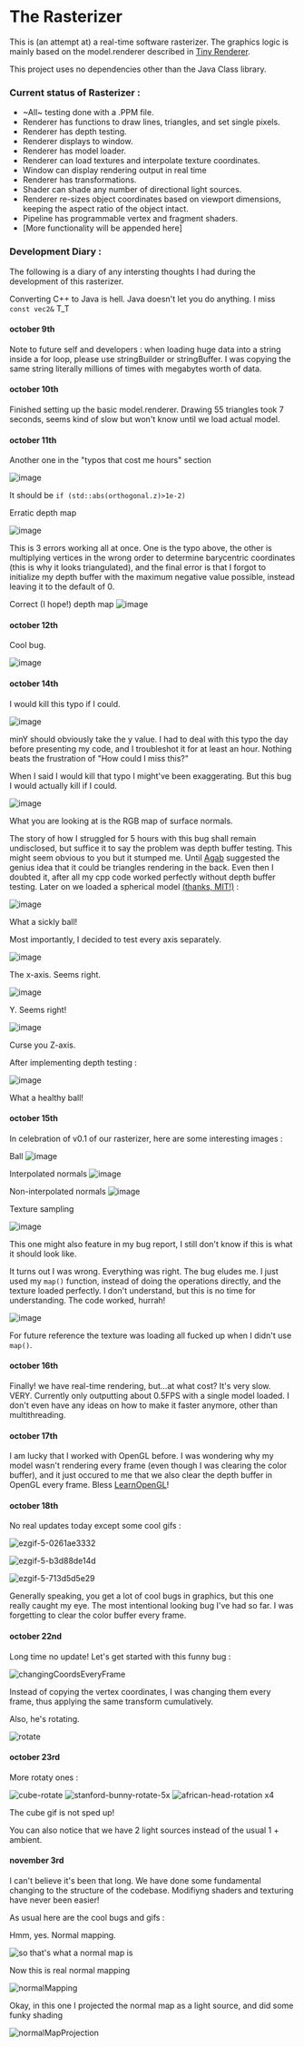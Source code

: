# The Rasterizer
This is (an attempt at) a real-time software rasterizer. The graphics logic is mainly based on the model.renderer described in [Tiny Renderer](https://github.com/ssloy/tinyrenderer/wiki/Lesson-0:-getting-started).

This project uses no dependencies other than the Java Class library.

### Current status of Rasterizer :

* ~All~ testing done with a .PPM file.
* Renderer has functions to draw lines, triangles, and set single pixels.
* Renderer has depth testing.
* Renderer displays to window.
* Renderer has model loader.
* Renderer can load textures and interpolate texture coordinates.
* Window can display rendering output in real time
* Renderer has transformations.
* Shader can shade any number of directional light sources.
* Renderer re-sizes object coordinates based on viewport dimensions, keeping the aspect ratio of the object intact.
* Pipeline has programmable vertex and fragment shaders.
* [More functionality will be appended here]

### Development Diary : 

The following is a diary of any intersting thoughts I had during the development of this rasterizer.

Converting C++ to Java is hell. Java doesn't let you do anything. I miss ``` const vec2& ``` T_T 

#### october 9th 
Note to future self and developers : when loading huge data into a string inside a for loop, please use stringBuilder or stringBuffer. I was copying the same string literally millions of times with megabytes worth of data.
#### october 10th
Finished setting up the basic model.renderer. Drawing 55 triangles took 7 seconds, seems kind of slow but won't know until we load actual model.
#### october 11th
Another one in the "typos that cost me hours" section 

![image](https://github.com/3rd-Stage-ACP-SUE-ABH/ACP-Project/assets/50342436/f006499c-5418-4b6b-b6cd-c622f5c6f18a)

It should be ```if (std::abs(orthogonal.z)>1e-2)```

Erratic depth map 

![image](https://github.com/3rd-Stage-ACP-SUE-ABH/ACP-Project/assets/50342436/7f9fe3a3-7112-4691-be62-c63a762cf7e5)

This is 3 errors working all at once. One is the typo above, the other is multiplying vertices in the wrong order to determine barycentric coordinates (this is why it looks triangulated), and the final error is that I forgot to initialize my depth buffer with the maximum negative value possible, instead leaving it to the default of 0. 

Correct (I hope!) depth map
![image](https://github.com/3rd-Stage-ACP-SUE-ABH/ACP-Project/assets/50342436/fec67688-9340-4f38-8e32-0eaf3961b4e1)
#### october 12th
Cool bug.

![image](https://github.com/3rd-Stage-ACP-SUE-ABH/ACP-Project/assets/50342436/a12960e7-5131-4897-8f14-b5eb6b2763a7)
#### october 14th
I would kill this typo if I could.


![image](https://github.com/3rd-Stage-ACP-SUE-ABH/ACP-Project/assets/50342436/1eb44dd0-5ae1-440a-a1ff-243f99c8bcc0)

minY should obviously take the y value.
I had to deal with this typo the day before presenting my code, and I troubleshot it for at least an hour.
Nothing beats the frustration of "How could I miss this?"


When I said I would kill that typo I might've been exaggerating. But this bug I would actually kill if I could.


![image](https://github.com/3rd-Stage-ACP-SUE-ABH/ACP-Project/assets/50342436/97e49283-7458-412e-8e9a-b4e31ed01f08)


What you are looking at is the RGB map of surface normals.

The story of how I struggled for 5 hours with this bug shall remain undisclosed, but suffice it to say the problem was depth buffer testing. This might seem obvious to you but it stumped me. Until [Agab](https://github.com/Agab-dev) suggested the genius idea that it could be triangles rendering in the back. Even then I doubted it, after all my cpp code worked perfectly without depth buffer testing. Later on we loaded a spherical model [(thanks, MIT!)](https://web.mit.edu/djwendel/www/weblogo/shapes/basic-shapes/sphere/sphere.obj) :

![image](https://github.com/3rd-Stage-ACP-SUE-ABH/ACP-Project/assets/50342436/589f40a3-ce7f-41e3-801e-8cf4ac0fb292)

What a sickly ball!

Most importantly, I decided to test every axis separately.

![image](https://github.com/3rd-Stage-ACP-SUE-ABH/ACP-Project/assets/50342436/d30d5174-08d3-4a39-bd16-db2c8f224db1)

The x-axis. Seems right.

![image](https://github.com/3rd-Stage-ACP-SUE-ABH/ACP-Project/assets/50342436/fdcb82c5-afab-4d37-a4d2-555f4d0bc185)

Y. Seems right!

![image](https://github.com/3rd-Stage-ACP-SUE-ABH/ACP-Project/assets/50342436/e599e5ce-8781-490b-aeaa-427da8f1f42b)

Curse you Z-axis.

After implementing depth testing : 

![image](https://github.com/3rd-Stage-ACP-SUE-ABH/ACP-Project/assets/50342436/88678aab-be39-442b-aab1-5b7639d0833b)

What a healthy ball!

#### october 15th
In celebration of v0.1 of our rasterizer, here are some interesting images : 

Ball
![image](https://github.com/3rd-Stage-ACP-SUE-ABH/ACP-Project/assets/50342436/b65aeccb-2574-4c5a-ba28-59048a98b84b)


Interpolated normals
![image](https://github.com/3rd-Stage-ACP-SUE-ABH/ACP-Project/assets/50342436/a33b85cb-e9bd-4c69-b84d-147f38b4c9a7)

Non-interpolated normals
![image](https://github.com/3rd-Stage-ACP-SUE-ABH/ACP-Project/assets/50342436/b0fdfc0b-71ff-4fa0-b90d-46810b738882)


Texture sampling 


![image](https://github.com/3rd-Stage-ACP-SUE-ABH/ACP-Project/assets/50342436/359e1298-47bc-4957-8c44-5e359dd3affa)

This one might also feature in my bug report, I still don't know if this is what it should look like.


It turns out I was wrong. Everything was right. The bug eludes me. I just used my ```map()``` function, instead of doing the operations directly, and the texture loaded perfectly.
I don't understand, but this is no time for understanding. The code worked, hurrah!

![image](https://github.com/3rd-Stage-ACP-SUE-ABH/ACP-Project/assets/50342436/fb0c7f2c-c2c9-4e03-b070-b8f15ad50a42)


For future reference the texture was loading all fucked up when I didn't use ```map()```.


#### october 16th
Finally! we have real-time rendering, but...at what cost?
It's very slow. VERY.
Currently only outputting about 0.5FPS with a single model loaded. I don't even have any ideas on how to make it faster anymore, other than multithreading.
#### october 17th
I am lucky that I worked with OpenGL before. I was wondering why my model wasn't rendering every frame (even though I was clearing the color buffer), and it just occured to me that we also clear the depth buffer in OpenGL every frame.
Bless [LearnOpenGL](https://learnopengl.com/)!
#### october 18th
No real updates today except some cool gifs :


![ezgif-5-0261ae3332](https://github.com/3rd-Stage-ACP-SUE-ABH/ACP-Project/assets/50342436/fb7ca27f-b182-44c2-8da9-e3f467fc25d1)


![ezgif-5-b3d88de14d](https://github.com/3rd-Stage-ACP-SUE-ABH/ACP-Project/assets/50342436/d1be0a90-b37d-4654-9a48-8f8c34e6efb3)


![ezgif-5-713d5d5e29](https://github.com/3rd-Stage-ACP-SUE-ABH/ACP-Project/assets/50342436/4943b1e1-9728-4bb6-8136-cc9392742b0b)

Generally speaking, you get a lot of cool bugs in graphics, but this one really caught my eye. The most intentional looking bug I've had so far. I was forgetting to clear the color buffer every frame.

#### october 22nd
Long time no update!
Let's get started with this funny bug : 

![changingCoordsEveryFrame](https://github.com/3rd-Stage-ACP-SUE-ABH/ACP-Project/assets/50342436/7eb3f973-f4af-48e4-b541-418d37c6966a)

Instead of copying the vertex coordinates, I was changing them every frame, thus applying the same transform cumulatively.



Also, he's rotating.


![rotate](https://github.com/3rd-Stage-ACP-SUE-ABH/ACP-Project/assets/50342436/6683c68e-1e86-4ece-a848-80a6d3fe970e)

#### october 23rd
More rotaty ones : 

![cube-rotate](https://github.com/3rd-Stage-ACP-SUE-ABH/ACP-Project/assets/50342436/1aeea375-5dab-4ee5-9a12-151a860e6fc2)
![stanford-bunny-rotate-5x](https://github.com/3rd-Stage-ACP-SUE-ABH/ACP-Project/assets/50342436/591d3f9e-10d5-473d-a3e4-2a0044411153)
![african-head-rotation x4](https://github.com/3rd-Stage-ACP-SUE-ABH/ACP-Project/assets/50342436/87f5c23b-2373-432e-a93d-0a063c0ea873)

The cube gif is not sped up!

You can also notice that we have 2 light sources instead of the usual 1 + ambient.

#### november 3rd
I can't believe it's been that long. We have done some fundamental changing to the structure of the codebase.
Modifiyng shaders and texturing have never been easier!

As usual here are the cool bugs and gifs : 

Hmm, yes. Normal mapping.


![so that's what a normal map is](https://github.com/3rd-Stage-ACP-SUE-ABH/Java-Rasterizer/assets/50342436/1867e9fe-2226-40f4-91a3-35c3d339031f)

Now this is real normal mapping 


![normalMapping](https://github.com/3rd-Stage-ACP-SUE-ABH/Java-Rasterizer/assets/50342436/4e82e1da-2d50-410e-aea0-39c23ab5cce4)

Okay, in this one I projected the normal map as a light source, and did some funky shading 

![normalMapProjection](https://github.com/3rd-Stage-ACP-SUE-ABH/Java-Rasterizer/assets/50342436/72922be8-7a37-4b08-949c-dcbbde199c1d)

